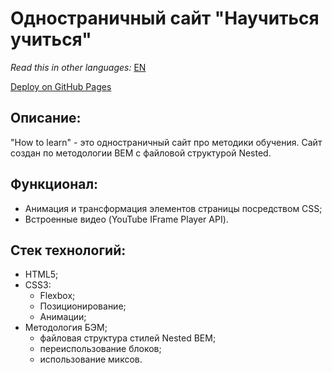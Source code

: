 # Одностраничный сайт "Научиться учиться"

*Read this in other languages:* [EN](https://github.com/Natharoz/how-to-learn/blob/main/readme.en.md)

[Deploy on GitHub Pages](https://natharoz.github.io/how-to-learn/index)

## Описание:

"How to learn" - это одностраничный сайт про методики обучения. Сайт создан по методологии BEM с файловой структурой Nested.

## Функционал:

- Анимация и трансформация элементов страницы посредством CSS;
- Встроенные видео (YouTube IFrame Player API).

## Стек технологий:

- HTML5;
- CSS3:
  - Flexbox;
  - Позиционирование;
  - Анимации;
- Методология БЭМ;
  - файловая структура стилей Nested BEM;
  - переиспользование блоков;
  - использование миксов.
